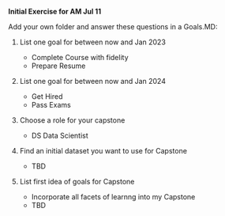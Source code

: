 **Initial Exercise for AM Jul 11**

Add your own folder and answer these questions in a Goals.MD:

1. List one goal for between now and Jan 2023
   * Complete Course with fidelity
   * Prepare Resume 
3. List one goal for between now and Jan 2024
   * Get Hired 
   * Pass Exams
5. Choose a role for your capstone
    * DS Data Scientist
   
6. Find an initial dataset you want to use for Capstone
   * TBD
8. List first idea of goals for Capstone
   * Incorporate all facets of learnng into my Capstone
   * TBD 

